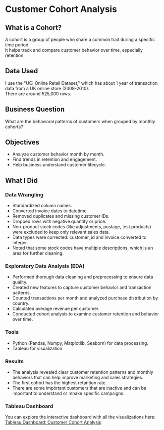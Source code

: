 # Customer Cohort Analysis

## What is a Cohort?  
A cohort is a group of people who share a common trait during a specific time period.  
It helps track and compare customer behavior over time, especially retention.

## Data Used  
I use the "UCI Online Retail Dataset," which has about 1 year of transaction data from a UK online store (2009-2010).  
There are around 525,000 rows.

## Business Question  
What are the behavioral patterns of customers when grouped by monthly cohorts?

## Objectives  
- Analyze customer behavior month by month.  
- Find trends in retention and engagement.  
- Help business understand customer lifecycle.

## What I Did  

### Data Wrangling  
- Standardized column names.  
- Converted invoice dates to datetime.  
- Removed duplicates and missing customer IDs.  
- Dropped rows with negative quantity or price.  
- Non-product stock codes (like adjustments, postage, test products) were excluded to keep only relevant sales data.
- Data types were corrected: customer_id and invoice converted to integer.
- Noted that some stock codes have multiple descriptions, which is an area for further cleaning.

### Exploratory Data Analysis (EDA)  
- Performed thorough data cleaning and preprocessing to ensure data quality.  
- Created new features to capture customer behavior and transaction patterns.  
- Counted transactions per month and analyzed purchase distribution by country.  
- Calculated average revenue per customer.  
- Conducted cohort analysis to examine customer retention and behavior over time.

### Tools  
- Python (Pandas, Numpy, Matplotlib, Seaborn) for data processing.  
- Tableau for visualization 


### Results
- The analysis revealed clear customer retention patterns and monthly behaviors that can help improve marketing and sales strategies.
- The first cohort has the highest retantion rate.
- There are some impórtant customers that are inactive and can be important to understand or mnake specific campaigns

### Tableau Dashboard
You can explore the interactive dashboard with all the visualizations here:
[Tableau Dashboard: Customer Cohort Analysis](https://public.tableau.com/app/profile/vinicius.giacomini.frantz/viz/Cohort_analysis_17480910712760/Painel1)
